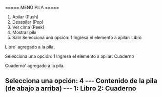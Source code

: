 ===== MENÚ PILA =====
1. Apilar (Push)
2. Desapilar (Pop)
3. Ver cima (Peek)
4. Mostrar pila
5. Salir
Selecciona una opción: 1
Ingresa el elemento a apilar: Libro

Libro' agregado a la pila.

Selecciona una opción: 1
Ingresa el elemento a apilar: Cuaderno

Cuaderno' agregado a la pila.

Selecciona una opción: 4
--- Contenido de la pila (de abajo a arriba) ---
1: Libro
2: Cuaderno
-----------------------------------------------
